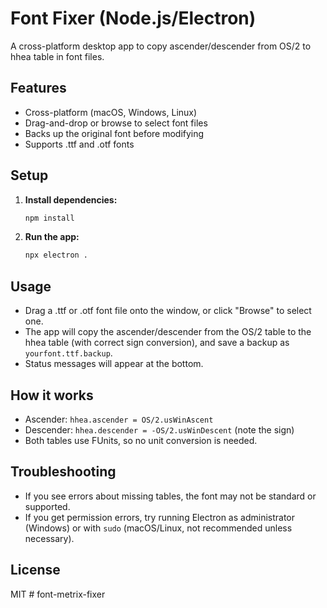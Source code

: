 # Font Fixer (Node.js/Electron)

A cross-platform desktop app to copy ascender/descender from OS/2 to hhea table in font files.

## Features
- Cross-platform (macOS, Windows, Linux)
- Drag-and-drop or browse to select font files
- Backs up the original font before modifying
- Supports .ttf and .otf fonts

## Setup

1. **Install dependencies:**
   ```bash
   npm install
   ```
2. **Run the app:**
   ```bash
   npx electron .
   ```

## Usage
- Drag a .ttf or .otf font file onto the window, or click "Browse" to select one.
- The app will copy the ascender/descender from the OS/2 table to the hhea table (with correct sign conversion), and save a backup as `yourfont.ttf.backup`.
- Status messages will appear at the bottom.

## How it works
- Ascender: `hhea.ascender = OS/2.usWinAscent`
- Descender: `hhea.descender = -OS/2.usWinDescent` (note the sign)
- Both tables use FUnits, so no unit conversion is needed.

## Troubleshooting
- If you see errors about missing tables, the font may not be standard or supported.
- If you get permission errors, try running Electron as administrator (Windows) or with `sudo` (macOS/Linux, not recommended unless necessary).

## License
MIT # font-metrix-fixer
